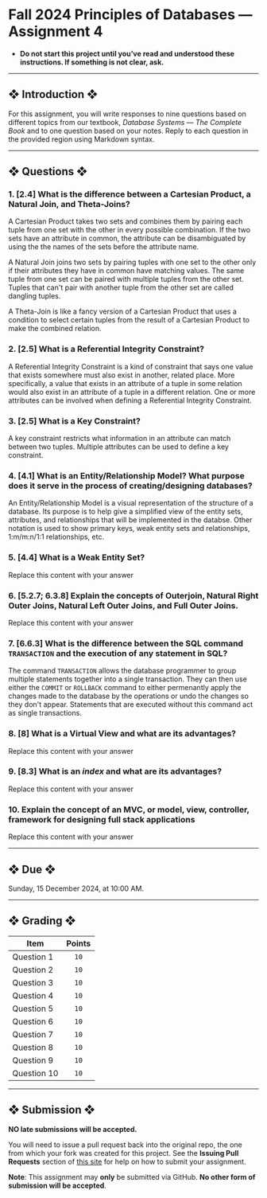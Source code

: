 # Fall 2024 Principles of Databases — Assignment 4

* **Do not start this project until you’ve read and understood these instructions. If something is not clear, ask.**

---

## ❖ Introduction ❖

For this assignment, you will write responses to nine questions based on different topics from our textbook, *Database Systems — The Complete Book* and to one question based on your notes. Reply to each question in the provided region using Markdown syntax.

---

## ❖ Questions ❖

### 1. [2.4] What is the difference between a Cartesian Product, a Natural Join, and Theta-Joins?

A Cartesian Product takes two sets and combines them by pairing each tuple from one set with the other in every possible combination. 
If the two sets have an attribute in common, the attribute can be disambiguated by using the the names of the sets before the attribute name. 

A Natural Join joins two sets by pairing tuples with one set to the other only if their attributes they have in common have matching values. 
The same tuple from one set can be paired with multiple tuples from the other set. 
Tuples that can't pair with another tuple from the other set are called dangling tuples. 

A Theta-Join is like a fancy version of a Cartesian Product that uses a condition to select certain tuples from the result of a Cartesian
Product to make the combined relation. 

### 2. [2.5] What is a Referential Integrity Constraint?

A Referential Integrity Constraint is a kind of constraint that says one value that exists somewhere must also exist in another, related place.
More specifically, a value that exists in an attribute of a tuple in some relation would also exist in an attribute of a tuple in a different 
relation. 
One or more attributes can be involved when defining a Referential Integrity Constraint. 

###  3. [2.5] What is a Key Constraint?

A key constraint restricts what information in an attribute can match between two tuples. Multiple attributes can be used to define a key constraint. 

### 4. [4.1] What is an Entity/Relationship Model? What purpose does it serve in the process of creating/designing databases?

An Entity/Relationship Model is a visual representation of the structure of a database. Its purpose is to help give a simplified view of the entity sets, attributes, and relationships
that will be implemented in the databse. Other notation is used to show primary keys, weak entity sets and relationships, 1:m/m:n/1:1 relationships, etc.   

### 5. [4.4] What is a Weak Entity Set?

Replace this content with your answer

### 6. [5.2.7; 6.3.8] Explain the concepts of Outerjoin, Natural Right Outer Joins, Natural Left Outer Joins, and Full Outer Joins.

Replace this content with your answer

### 7. [6.6.3] What is the difference between the SQL command `TRANSACTION` and the execution of any statement in SQL?

The command `TRANSACTION` allows the database programmer to group multiple statements together into a single transaction. They can then use either the `COMMIT`
or `ROLLBACK` command to either permenantly apply the changes made to the database by the operations or undo the changes so they don't appear. 
Statements that are executed without this command act as single transactions. 

### 8. [8] What is a Virtual View and what are its advantages?

Replace this content with your answer

### 9. [8.3] What is an *index* and what are its advantages?

Replace this content with your answer

### 10. Explain the concept of an MVC, or model, view, controller, framework for designing full stack applications

Replace this content with your answer

---

## ❖ Due ❖

Sunday, 15 December 2024, at 10:00 AM.

---

## ❖ Grading ❖

| Item        | Points |
|-------------|:------:|
| Question 1  | `10`   |
| Question 2  | `10`   |
| Question 3  | `10`   |
| Question 4  | `10`   |
| Question 5  | `10`   |
| Question 6  | `10`   |
| Question 7  | `10`   |
| Question 8  | `10`   |
| Question 9  | `10`   |
| Question 10 | `10`   |

---

## ❖ Submission ❖

**NO late submissions will be accepted.**

You will need to issue a pull request back into the original repo, the one from which your fork was created for this project. See the **Issuing Pull Requests** section of [this site](http://code-warrior.github.io/tutorials/git/github/index.html) for help on how to submit your assignment.

**Note**: This assignment may **only** be submitted via GitHub. **No other form of submission will be accepted**.
